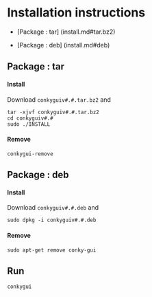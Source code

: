 # Installation instructions

 * [Package : tar] (install.md#tar.bz2)

 * [Package : deb] (install.md#deb)

## Package : tar

#### Install
Download ```conkyguiv#.#.tar.bz2``` and

    tar -xjvf conkyguiv#.#.tar.bz2
    cd conkyguiv#.#
    sudo ./INSTALL

#### Remove

    conkygui-remove

## Package : deb

#### Install

Download ```conkyguiv#.#.deb``` and

    sudo dpkg -i conkyguiv#.#.deb

#### Remove

    sudo apt-get remove conky-gui

## Run

    conkygui
